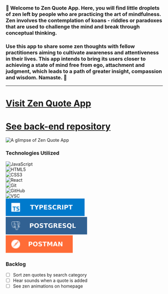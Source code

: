 
### 🍃 Welcome to Zen Quote App. Here, you will find little droplets of zen left by people who are practicing the art of mindfulness. Zen involves the contemplation of koans - riddles or paradoxes that are used to challenge the mind and break through conceptual thinking.    

### Use this app to share some zen thoughts with fellow practitioners aiming to cultivate awareness and attentiveness in their lives. This app intends to bring its users closer to achieving a state of mind free from ego, attachment and judgment, which leads to a path of greater insight, compassion and wisdom. Namaste. 🍃
---

# [Visit Zen Quote App](https://zen-quote-app.netlify.app)



# [See back-end repository](https://github.com/Ooh-LaLa/zen_app_back_end)



![A glimpse of Zen Quote App](src/assets/screenshot.png) 



### Technologies Utilized
![JavaScript](https://img.shields.io/badge/javascript-%23323330.svg?style=for-the-badge&logo=javascript&logoColor=%23F7DF1E)<br/>
![HTML5](https://img.shields.io/badge/html5-%23E34F26.svg?style=for-the-badge&logo=html5&logoColor=white)<br />
![CSS3](https://img.shields.io/badge/css3-%231572B6.svg?style=for-the-badge&logo=css3&logoColor=white)<br />
![React](https://img.shields.io/badge/react-%2320232a.svg?style=for-the-badge&logo=react&logoColor=%2361DAFB)<br />
![Git](https://img.shields.io/badge/git-%23F05033.svg?style=for-the-badge&logo=git&logoColor=white)<br />
![GitHub](https://img.shields.io/badge/github-%23121011.svg?style=for-the-badge&logo=github&logoColor=white)<br />
![VSC](src/assets/vsc_badge.svg)<br />
![TypeScript](src/assets/tsbadge.svg)<br />
![PostgreSQL](src/assets/postsqlbadge.svg)<br />
![Postman](src/assets/postman_badge.svg)<br >

### Backlog
- [ ] Sort zen quotes by search category
- [ ] Hear sounds when a quote is added
- [ ] See zen animations on homepage
